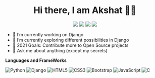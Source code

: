 <span align="center">
 <h1>Hi there, I am Akshat 👨‍💻 </h1>

[![](https://img.icons8.com/fluent/48/000000/instagram-new.png)](https://instagram.com/akshat_g_1903)
[![](https://img.icons8.com/fluent/48/000000/linkedin.png)](https://linkedin.com/in/akshat-g-1903)
[![](https://img.icons8.com/fluent/48/000000/facebook-new.png)](https://www.facebook.com/akshat.gupta.1460)
[![](https://img.icons8.com/windows/48/000000/hackerrank.png)](https://www.hackerrank.com/Akshat1903)

</span>

- 🔭 I’m currently working on Django
- 🌱 I’m currently exploring different possibilities in Django
- 🥅 2021 Goals: Contribute more to Open Source projects
- 💬 Ask me about anything (except my secrets)

**Languages and FrameWorks**

![Python](https://img.shields.io/badge/-Python-black?style=for-the-badge&logo=Python)
![Django](https://img.icons8.com/color/48/000000/django.png)
![HTML5](https://img.shields.io/badge/-HTML5-E34F26?style=for-the-badge&logo=html5&logoColor=white)
![CSS3](https://img.shields.io/badge/-CSS3-1572B6?style=for-the-badge&logo=css3)
![Bootstrap](https://img.shields.io/badge/-Bootstrap-563D7C?style=for-the-badge&logo=bootstrap)
![JavaScript](https://img.shields.io/badge/-JavaScript-black?style=for-the-badge&logo=javascript)
![C](https://img.shields.io/badge/-C-00599C?style=for-the-badge&logo=c)
